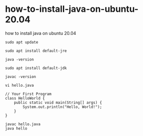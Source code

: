 # how-to-install-java-on-ubuntu-20.04
how to install java on ubuntu 20.04

```
sudo apt update
```

```
sudo apt install default-jre
```

```
java -version
```

```
sudo apt install default-jdk
```

```
javac -version
```

```
vi hello.java
```

```
// Your First Program
class HelloWorld {
    public static void main(String[] args) {
        System.out.println("Hello, World!"); 
    }
}
```

```
javac hello.java
java hello
```
